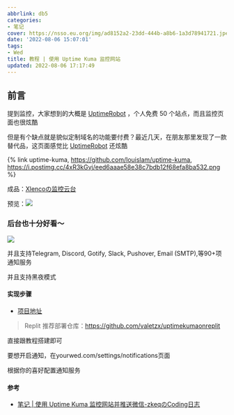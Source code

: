```yaml
---
abbrlink: db5
categories:
- 笔记
cover: https://nsso.eu.org/img/ad8152a2-23dd-444b-a8b6-1a3d78941721.jpeg
date: '2022-08-06 15:07:01'
tags:
- Wed
title: 教程 | 使用 Uptime Kuma 监控网站
updated: 2022-08-06 17:17:49
---
```

## 前言

提到监控，大家想到的大概是 [UptimeRobot](https://uptimerobot.com/) ，个人免费 50 个站点，而且监控页面也很炫酷

但是有个缺点就是貌似定制域名的功能要付费？最近几天，在朋友那里发现了一款替代品，这页面感觉比 [UptimeRobot](https://uptimerobot.com/) 还炫酷

{% link uptime-kuma, https://github.com/louislam/uptime-kuma,  https://i.postimg.cc/4xR3kGvj/eed6aaae58e38c7bdb12f68efa8ba532.png  %}

成品：[Xlencoの监控云台](https://uptime.xilej.repl.co/status/xlenco)

预览：![](https://nsso.eu.org/img/ff6946fc-cb28-43cc-b357-0f2b3a84d3d0.jpeg)

### 后台也十分好看～

![](https://nsso.eu.org/img/dcf48529-6a1c-46dc-b2f0-12afc5f3008b.jpeg)

并且支持Telegram, Discord, Gotify, Slack, Pushover, Email (SMTP),等90+项通知服务

并且支持黑夜模式

#### 实现步骤

* [项目地址](https://github.com/louislam/uptime-kuma)

> Replit 推荐部署仓库：https://github.com/valetzx/uptimekumaonreplit

直接跟教程搭建即可

要想开启通知，在yourwed.com/settings/notifications页面

根据你的喜好配置通知服务

#### 参考

* [笔记 | 使用 Uptime Kuma 监控网站并推送微信-zkeqのCoding日志](https://icodeq.com/2022/3b048b84e37d/)
